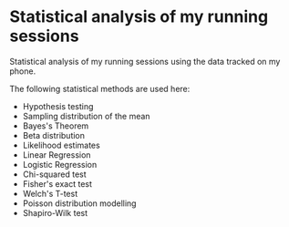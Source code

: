 # Statistical analysis of my running sessions

Statistical analysis of my running sessions using the data tracked on my phone.

The following statistical methods are used here:

- Hypothesis testing
- Sampling distribution of the mean
- Bayes's Theorem
- Beta distribution
- Likelihood estimates
- Linear Regression
- Logistic Regression
- Chi-squared test
- Fisher's exact test
- Welch's T-test
- Poisson distribution modelling
- Shapiro-Wilk test

